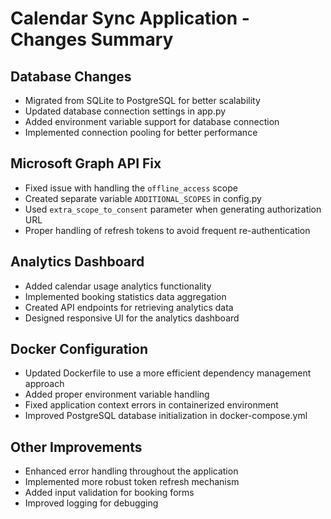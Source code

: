 # Calendar Sync Application - Changes Summary

## Database Changes
- Migrated from SQLite to PostgreSQL for better scalability
- Updated database connection settings in app.py
- Added environment variable support for database connection
- Implemented connection pooling for better performance

## Microsoft Graph API Fix
- Fixed issue with handling the `offline_access` scope
- Created separate variable `ADDITIONAL_SCOPES` in config.py
- Used `extra_scope_to_consent` parameter when generating authorization URL
- Proper handling of refresh tokens to avoid frequent re-authentication

## Analytics Dashboard
- Added calendar usage analytics functionality
- Implemented booking statistics data aggregation
- Created API endpoints for retrieving analytics data
- Designed responsive UI for the analytics dashboard

## Docker Configuration
- Updated Dockerfile to use a more efficient dependency management approach
- Added proper environment variable handling
- Fixed application context errors in containerized environment
- Improved PostgreSQL database initialization in docker-compose.yml

## Other Improvements
- Enhanced error handling throughout the application
- Implemented more robust token refresh mechanism
- Added input validation for booking forms
- Improved logging for debugging